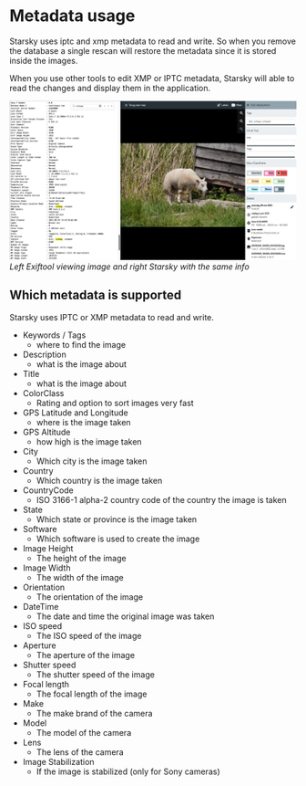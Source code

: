 # Metadata usage

Starsky uses iptc and xmp metadata to read and write. 
So when you remove the database a single rescan will restore the metadata since it is stored inside the images.

When you use other tools to edit XMP or IPTC metadata, Starsky will able to read the changes and display them in the application.


![Meta data usage](../assets/metadata_usage_v0410.jpg)
_Left Exiftool viewing image and right Starsky with the same info_

## Which metadata is supported

Starsky uses IPTC or XMP metadata to read and write. 

- Keywords / Tags 
  - where to find the image
- Description 
  - what is the image about
- Title
  - what is the image about
- ColorClass
  - Rating and option to sort images very fast
- GPS Latitude and Longitude 
  - where is the image taken
- GPS Altitude
  - how high is the image taken
- City
  - Which city is the image taken
- Country
  - Which country is the image taken
- CountryCode
  - ISO 3166-1 alpha-2 country code of the country the image is taken
- State
  - Which state or province is the image taken
- Software
  - Which software is used to create the image
- Image Height
  - The height of the image
- Image Width
  - The width of the image
- Orientation
  - The orientation of the image
- DateTime
  - The date and time the original image was taken
- ISO speed
  - The ISO speed of the image
- Aperture
  - The aperture of the image
- Shutter speed
  - The shutter speed of the image
- Focal length
  - The focal length of the image
- Make
  - The make brand of the camera
- Model
  - The model of the camera
- Lens
  - The lens of the camera
- Image Stabilization
  - If the image is stabilized (only for Sony cameras)
